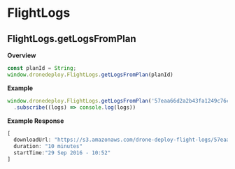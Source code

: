 # FlightLogs

## FlightLogs.getLogsFromPlan

**Overview**
```javascript
const planId = String;
window.dronedeploy.FlightLogs.getLogsFromPlan(planId)
```

**Example**

```javascript
window.dronedeploy.FlightLogs.getLogsFromPlan('57eaa66d2a2b43fa1249c76c')
  .subscribe((logs) => console.log(logs))
```

**Example Response**
```javascript
[
  downloadUrl: "https://s3.amazonaws.com/drone-deploy-flight-logs/57eaa66d2a2b43fa1249c76c/57eaa66d2a2b43fa1249c76c-09-29-105201-197_2016-09-29-110228-607.log"
  duration: "10 minutes"
  startTime:"29 Sep 2016 - 10:52"
]
```